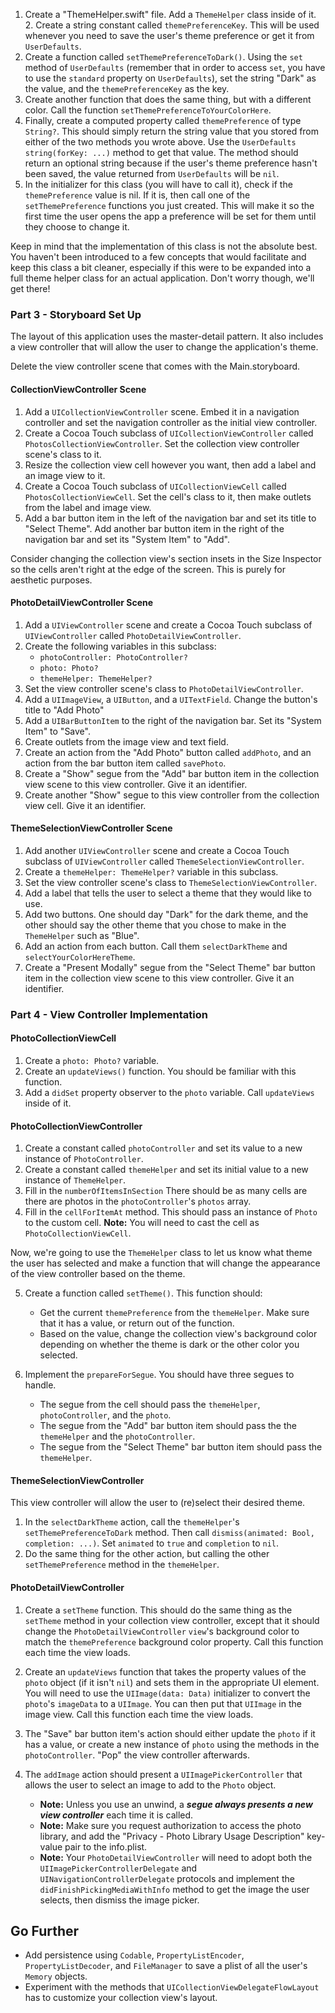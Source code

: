
1. Create a "ThemeHelper.swift" file. Add a `ThemeHelper` class inside of it. 2. Create a string constant called `themePreferenceKey`. This will be used whenever you need to save the user's theme preference or get it from `UserDefaults`.
3. Create a function called `setThemePreferenceToDark()`. Using the `set` method of `UserDefaults` (remember that in order to access `set`, you have to use the `standard` property on `UserDefaults`), set the string "Dark" as the value, and the `themePreferenceKey` as the key.
4. Create another function that does the same thing, but with a different color. Call the function `setThemePreferenceToYourColorHere`.
5. Finally, create a computed property called `themePreference` of type `String?`. This should simply return the string value that you stored from either of the two methods you wrote above. Use the `UserDefaults` `string(forKey: ...)` method to get that value. The method should return an optional string because if the user's theme preference hasn't been saved, the value returned from `UserDefaults` will be `nil`.
6. In the initializer for this class (you will have to call it), check if the `themePreference` value is nil. If it is, then call one of the `setThemePreference` functions you just created. This will make it so the first time the user opens the app a preference will be set for them until they choose to change it. 

Keep in mind that the implementation of this class is not the absolute best. You haven't been introduced to a few concepts that would facilitate and keep this class a bit cleaner, especially if this were to be expanded into a full theme helper class for an actual application. Don't worry though, we'll get there!

### Part 3 - Storyboard Set Up

The layout of this application uses the master-detail pattern. It also includes a view controller that will allow the user to change the application's theme.

Delete the view controller scene that comes with the Main.storyboard.

#### CollectionViewController Scene

1. Add a `UICollectionViewController` scene. Embed it in a navigation controller and set the navigation controller as the initial view controller.
2. Create a Cocoa Touch subclass of `UICollectionViewController` called `PhotosCollectionViewController`. Set the collection view controller scene's class to it.
3. Resize the collection view cell however you want, then add a label and an image view to it.
4. Create a Cocoa Touch subclass of `UICollectionViewCell` called `PhotosCollectionViewCell`. Set the cell's class to it, then make outlets from the label and image view.
5. Add a bar button item in the left of the navigation bar and set its title to "Select Theme". Add another bar button item in the right of the navigation bar and set its "System Item" to "Add".

Consider changing the collection view's section insets in the Size Inspector so the cells aren't right at the edge of the screen. This is purely for aesthetic purposes.

#### PhotoDetailViewController Scene

1. Add a `UIViewController` scene and create a Cocoa Touch subclass of `UIViewController` called `PhotoDetailViewController`.
2. Create the following variables in this subclass:
    - `photoController: PhotoController?`
    - `photo: Photo?`
    - `themeHelper: ThemeHelper?`
3. Set the view controller scene's class to `PhotoDetailViewController`.
4. Add a `UIImageView`, a `UIButton`, and a `UITextField`. Change the button's title to "Add Photo"
5. Add a `UIBarButtonItem` to the right of the navigation bar. Set its "System Item" to "Save".
6. Create outlets from the image view and text field.
7. Create an action from the "Add Photo" button called `addPhoto`, and an action from the bar button item called `savePhoto`.
8. Create a "Show" segue from the "Add" bar button item in the collection view scene to this view controller. Give it an identifier.
9. Create another "Show" segue to this view controller from the collection view cell. Give it an identifier.

#### ThemeSelectionViewController Scene

1. Add another `UIViewController` scene and create a Cocoa Touch subclass of `UIViewController` called `ThemeSelectionViewController`.
2. Create a `themeHelper: ThemeHelper?` variable in this subclass.
3. Set the view controller scene's class to `ThemeSelectionViewController`.
4. Add a label that tells the user to select a theme that they would like to use.
5. Add two buttons. One should day "Dark" for the dark theme, and the other should say the other theme that you chose to make in the `ThemeHelper` such as "Blue".
6. Add an action from each button. Call them `selectDarkTheme` and `selectYourColorHereTheme`.
7. Create a "Present Modally" segue from the "Select Theme" bar button item in the collection view scene to this view controller. Give it an identifier.

### Part 4 - View Controller Implementation

#### PhotoCollectionViewCell

1. Create a `photo: Photo?` variable. 
2. Create an `updateViews()` function. You should be familiar with this function.
3. Add a `didSet` property observer to the `photo` variable. Call `updateViews` inside of it.

#### PhotoCollectionViewController

1. Create a constant called `photoController` and set its value to a new instance of `PhotoController`.
2. Create a constant called `themeHelper` and set its initial value to a new instance of `ThemeHelper`.
3. Fill in the `numberOfItemsInSection` There should be as many cells are there are photos in the `photoController`'s `photos` array. 
4. Fill in the `cellForItemAt` method. This should pass an instance of `Photo` to the custom cell. **Note:** You will need to cast the cell as `PhotoCollectionViewCell`.

Now, we're going to use the `ThemeHelper` class to let us know what theme the user has selected and make a function that will change the appearance of the view controller based on the theme. 

5. Create a function called `setTheme()`. This function should:
    - Get the current `themePreference` from the `themeHelper`. Make sure that it has a value, or return out of the function.
    - Based on the value, change the collection view's background color depending on whether the theme is dark or the other color you selected.

6. Implement the `prepareForSegue`. You should have three segues to handle.      
    - The segue from the cell should pass the `themeHelper`, `photoController`, and the `photo`.
    - The segue from the "Add" bar button item should pass the the `themeHelper` and the `photoController`.
    - The segue from the "Select Theme" bar button item should pass the `themeHelper`.

#### ThemeSelectionViewController

This view controller will allow the user to (re)select their desired theme. 

1. In the `selectDarkTheme` action, call the `themeHelper`'s `setThemePreferenceToDark` method. Then call `dismiss(animated: Bool, completion: ...)`. Set `animated` to `true` and `completion` to `nil`.
2. Do the same thing for the other action, but calling the other `setThemePreference` method in the `themeHelper`.

#### PhotoDetailViewController

1. Create a `setTheme` function. This should do the same thing as the `setTheme` method in your collection view controller, except that it should change the `PhotoDetailViewController` `view`'s background color to match the `themePreference` background color property. Call this function each time the view loads.
2. Create an `updateViews` function that takes the property values of the `photo` object (if it isn't `nil`) and sets them in the appropriate UI element. You will need to use the `UIImage(data: Data)` initializer to convert the `photo`'s `imageData` to a `UIImage`. You can then put that `UIImage` in the image view. Call this function each time the view loads.
3. The "Save" bar button item's action should either update the `photo` if it has a value, or create a new instance of `photo` using the methods in the `photoController`. "Pop" the view controller afterwards.
4. The `addImage` action should present a `UIImagePickerController` that allows the user to select an image to add to the `Photo` object. 

	- **Note:** Unless you use an unwind, a ***segue always presents a new view controller*** each time it is called.
    - **Note:** Make sure you request authorization to access the photo library, and add the "Privacy - Photo Library Usage Description" key-value pair to the info.plist.
    - **Note:** Your `PhotoDetailViewController` will need to adopt both the `UIImagePickerControllerDelegate` and `UINavigationControllerDelegate` protocols and implement the `didFinishPickingMediaWithInfo` method to get the image the user selects, then dismiss the image picker.

## Go Further

- Add persistence using `Codable`, `PropertyListEncoder`, `PropertyListDecoder`, and `FileManager` to save a plist of all the user's `Memory` objects.
- Experiment with the methods that `UICollectionViewDelegateFlowLayout` has to customize your collection view's layout.
